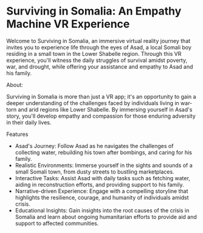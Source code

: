 Surviving in Somalia: An Empathy Machine VR Experience
======================================================

Welcome to Surviving in Somalia, an immersive virtual reality journey that invites you to experience life through the eyes of Asad, a local Somali boy residing in a small town in the Lower Shabelle region. Through this VR experience, you'll witness the daily struggles of survival amidst poverty, war, and drought, while offering your assistance and empathy to Asad and his family.

About:

Surviving in Somalia is more than just a VR app; it's an opportunity to gain a deeper understanding of the challenges faced by individuals living in war-torn and arid regions like Lower Shabelle. By immersing yourself in Asad's story, you'll develop empathy and compassion for those enduring adversity in their daily lives.

Features

* Asad's Journey: Follow Asad as he navigates the challenges of collecting water, rebuilding his town after bombings, and caring for his family.
* Realistic Environments: Immerse yourself in the sights and sounds of a small Somali town, from dusty streets to bustling marketplaces.
* Interactive Tasks: Assist Asad with daily tasks such as fetching water, aiding in reconstruction efforts, and providing support to his family.
* Narrative-driven Experience: Engage with a compelling storyline that highlights the resilience, courage, and humanity of individuals amidst crisis.
* Educational Insights: Gain insights into the root causes of the crisis in Somalia and learn about ongoing humanitarian efforts to provide aid and support to affected communities.
